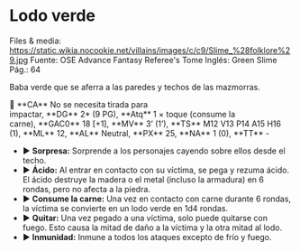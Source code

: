 # Lodo verde

Files & media: https://static.wikia.nocookie.net/villains/images/c/c9/Slime_%28folklore%29.jpg
Fuente: OSE Advance Fantasy Referee's Tome
Inglés: Green Slime
Pág.: 64

Baba verde que se aferra a las paredes y techos de las mazmorras.

<aside>
📖 **CA** No se necesita tirada para impactar, **DG** 2* (9 PG), **Atq** 1 × toque (consume la carne), **GAC0** 18 [+1], **MV** 3’ (1’), **TS** M12 V13 P14 A15 H16 (1), **ML** 12, **AL** Neutral, **PX** 25, **NA** 1 (0), **TT** -

</aside>

- ▶ **Sorpresa:** Sorprende a los personajes cayendo sobre ellos desde el techo.
- ▶ **Ácido:** Al entrar en contacto con su víctima, se pega y rezuma ácido. El ácido destruye la madera o el metal (incluso la armadura) en 6 rondas, pero no afecta a la piedra.
- ▶ **Consume la carne:** Una vez en contacto con carne durante 6 rondas, la víctima se convierte en un lodo verde en 1d4 rondas.
- ▶ **Quitar:** Una vez pegado a una víctima, solo puede quitarse con fuego. Esto causa la mitad de daño a la víctima y la otra mitad al lodo.
- ▶ **Inmunidad:** Inmune a todos los ataques excepto de frío y fuego.